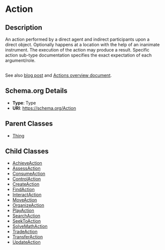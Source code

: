 # Action

## Description
An action performed by a direct agent and indirect participants upon a direct object. Optionally happens at a location with the help of an inanimate instrument. The execution of the action may produce a result. Specific action sub-type documentation specifies the exact expectation of each argument/role.<br/><br/>

See also <a href="https://blog.schema.org/2014/04/16/announcing-schema-org-actions/">blog post</a> and <a href="https://schema.org/docs/actions.html">Actions overview document</a>.

## Schema.org Details
- **Type**: Type
- **URI**: https://schema.org/Action

## Parent Classes
- [Thing](../Thing/Thing.md)

## Child Classes
- [AchieveAction](AchieveAction/AchieveAction.md)
- [AssessAction](AssessAction/AssessAction.md)
- [ConsumeAction](ConsumeAction/ConsumeAction.md)
- [ControlAction](ControlAction/ControlAction.md)
- [CreateAction](CreateAction/CreateAction.md)
- [FindAction](FindAction/FindAction.md)
- [InteractAction](InteractAction/InteractAction.md)
- [MoveAction](MoveAction/MoveAction.md)
- [OrganizeAction](OrganizeAction/OrganizeAction.md)
- [PlayAction](PlayAction/PlayAction.md)
- [SearchAction](SearchAction/SearchAction.md)
- [SeekToAction](SeekToAction/SeekToAction.md)
- [SolveMathAction](SolveMathAction/SolveMathAction.md)
- [TradeAction](TradeAction/TradeAction.md)
- [TransferAction](TransferAction/TransferAction.md)
- [UpdateAction](UpdateAction/UpdateAction.md)

